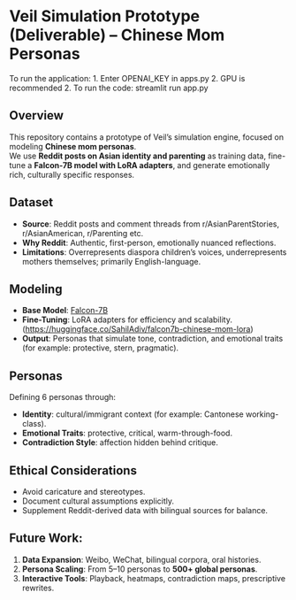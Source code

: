 # Veil Simulation Prototype (Deliverable) – Chinese Mom Personas

To run the application:
    1. Enter OPENAI_KEY in apps.py
    2. GPU is recommended
    2. To run the code: streamlit run app.py

## Overview
This repository contains a prototype of Veil’s simulation engine, focused on modeling **Chinese mom personas**.  
We use **Reddit posts on Asian identity and parenting** as training data, fine-tune a **Falcon-7B model with LoRA adapters**, and generate emotionally rich, culturally specific responses.

## Dataset
- **Source**: Reddit posts and comment threads from r/AsianParentStories, r/AsianAmerican, r/Parenting etc.  
- **Why Reddit**: Authentic, first-person, emotionally nuanced reflections.  
- **Limitations**: Overrepresents diaspora children’s voices, underrepresents mothers themselves; primarily English-language.  

## Modeling
- **Base Model**: [Falcon-7B](https://huggingface.co/tiiuae/falcon-7b)  
- **Fine-Tuning**: LoRA adapters for efficiency and scalability. (https://huggingface.co/SahilAdiv/falcon7b-chinese-mom-lora)
- **Output**: Personas that simulate tone, contradiction, and emotional traits (for example: protective, stern, pragmatic).  

## Personas
Defining 6 personas through:
- **Identity**: cultural/immigrant context (for example: Cantonese working-class).  
- **Emotional Traits**: protective, critical, warm-through-food.  
- **Contradiction Style**: affection hidden behind critique.  

## Ethical Considerations
- Avoid caricature and stereotypes.  
- Document cultural assumptions explicitly.  
- Supplement Reddit-derived data with bilingual sources for balance.  

## Future Work:
1. **Data Expansion**: Weibo, WeChat, bilingual corpora, oral histories.  
2. **Persona Scaling**: From 5–10 personas to **500+ global personas**.  
3. **Interactive Tools**: Playback, heatmaps, contradiction maps, prescriptive rewrites.  


